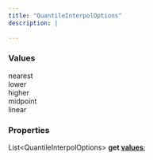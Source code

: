 ```yaml
---
title: "QuantileInterpolOptions"
description: |
  
---
```



### Values

<dl>
<dt><span class="dart-code">nearest</span></dt>
<dt><span class="dart-code">lower</span></dt>
<dt><span class="dart-code">higher</span></dt>
<dt><span class="dart-code">midpoint</span></dt>
<dt><span class="dart-code">linear</span></dt>
</dl>


### Properties
<dl>
<dt>

<span class="dart-code">List\<QuantileInterpolOptions> <strong>get [values](values)</strong>;</span>
</dt>
</dl>
